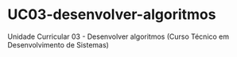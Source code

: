 # UC03-desenvolver-algoritmos
Unidade Curricular 03 - Desenvolver algoritmos (Curso Técnico em Desenvolvimento de Sistemas)
